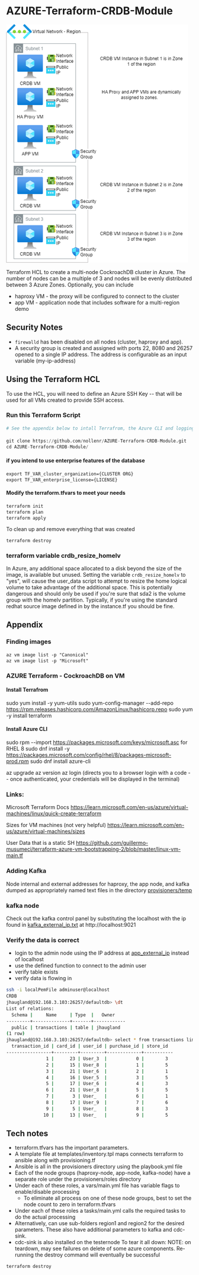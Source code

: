 # AZURE-Terraform-CRDB-Module

![Resources Created in the Terraform HCL](resources/azure-single-regon.drawio.png)

Terraform HCL to create a multi-node CockroachDB cluster in Azure.   The number of nodes can be a multiple of 3 and nodes will be evenly distributed between 3 Azure Zones.   Optionally, you can include
 - haproxy VM - the proxy will be configured to connect to the cluster
 - app VM - application node that includes software for a multi-region demo

## Security Notes
- `firewalld` has been disabled on all nodes (cluster, haproxy and app).   
- A security group is created and assigned with ports 22, 8080 and 26257 opened to a single IP address.  The address is configurable as an input variable (my-ip-address)  

## Using the Terraform HCL
To use the HCL, you will need to define an Azure SSH Key -- that will be used for all VMs created to provide SSH access.

### Run this Terraform Script
```terraform
# See the appendix below to intall Terrafrom, the Azure CLI and logging in to Azure

git clone https://github.com/nollenr/AZURE-Terraform-CRDB-Module.git
cd AZURE-Terraform-CRDB-Module/
```

#### if you intend to use enterprise features of the database 
```
export TF_VAR_cluster_organization={CLUSTER ORG}
export TF_VAR_enterprise_license={LICENSE}
```


#### Modify the terraform.tfvars to meet your needs

```
terraform init
terraform plan
terraform apply
```
To clean up and remove everything that was created

```
terraform destroy
```

### terraform variable crdb_resize_homelv
In Azure, any additional space allocated to a disk beyond the size of the image, is available but unused.  Setting the variable `crdb_resize_homelv` to "yes", will cause the user_data script to attempt to resize the home logical volume to take advantage of the additional space.  This is potentially dangerous and should only be used if you're sure that sda2 is the volume group with the homelv partition.  Typically, if you're using the standard redhat source image defined in by the instance.tf you should be fine.  

## Appendix 
### Finding images
```
az vm image list -p "Canonical"
az vm image list -p "Microsoft"
```
### AZURE Terraform - CockroachDB on VM

#### Install Terrafrom
sudo yum install -y yum-utils
sudo yum-config-manager --add-repo https://rpm.releases.hashicorp.com/AmazonLinux/hashicorp.repo
sudo yum -y install terraform

#### Install Azure CLI
sudo rpm --import https://packages.microsoft.com/keys/microsoft.asc
for RHEL 8
sudo dnf install -y https://packages.microsoft.com/config/rhel/8/packages-microsoft-prod.rpm
sudo dnf install azure-cli

az upgrade
az version
az login (directs you to a browser login with a code -- once authenticated, your credentials will be displayed in the terminal)

### Links:
Microsoft Terraform Docs
https://learn.microsoft.com/en-us/azure/virtual-machines/linux/quick-create-terraform

Sizes for VM machines (not very helpful)
https://learn.microsoft.com/en-us/azure/virtual-machines/sizes

User Data that is a static SH 
https://github.com/guillermo-musumeci/terraform-azure-vm-bootstrapping-2/blob/master/linux-vm-main.tf

### Adding Kafka
Node internal and external addresses for haproxy, the app node, and kafka dumped as appropriately named text files in the directory [provisioners/temp](provisioners/temp)
### kafka node
Check out the kafka control panel by substituting the localhost with the ip found in [kafka_external_ip.txt](provisioners/temp/kafka_external_ip.txt) at http://localhost:9021
### Verify the data is correct
* login to the admin node using the IP address at [app_external_ip](provisioners/temp/app_external_ip.txt) instead of localhost
* use the defined function to connect to the admin user
* verify table exists
* verify data is flowing in
```bash
ssh -i localPemFile adminuser@localhost
CRDB
jhaugland@192.168.3.103:26257/defaultdb> \dt
List of relations:
  Schema |     Name     | Type  |   Owner
---------+--------------+-------+------------
  public | transactions | table | jhaugland
(1 row)
jhaugland@192.168.3.103:26257/defaultdb> select * from transactions limit 10;
  transaction_id | card_id | user_id | purchase_id | store_id
-----------------+---------+---------+-------------+-----------
               1 |      23 | User_3  |           0 |        3
               2 |      15 | User_8  |           1 |        5
               3 |      21 | User_6  |           2 |        1
               4 |      16 | User_5  |           3 |        5
               5 |      17 | User_6  |           4 |        3
               6 |      21 | User_8  |           5 |        5
               7 |       3 | User_   |           6 |        1
               8 |      17 | User_9  |           7 |        6
               9 |       5 | User_   |           8 |        3
              10 |      13 | User_   |           9 |        5
```

## Tech notes
* terraform.tfvars has the important parameters.  
* A template file at templates/inventory.tpl maps connects terraform to ansible along with provisioning.tf
* Ansible is all in the provisioners directory using the playbook.yml file
* Each of the node groups (haproxy-node, app-node, kafka-node) have a separate role under the provisioners/roles directory 
* Under each of these roles, a vars/main.yml file has variable flags to enable/disable processing
  * To eliminate all process on one of these node groups, best to set the node count to zero in terraform.tfvars
* Under each of these roles  a tasks/main.yml calls the required tasks to do the actual processing
* Alternatively, can use sub-folders region1 and region2 for the desired parameters.  These also have additional parameters to kafka and cdc-sink.
* cdc-sink is also installed on the testernode
To tear it all down:
NOTE:  on teardown, may see failures on delete of some azure components.  Re-running the destroy command will eventually be successful
```bash
terraform destroy
```
